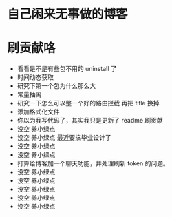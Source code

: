 # 自己闲来无事做的博客

# 刷贡献咯

- 看看是不是有些包不用的 uninstall 了
- 时间动态获取
- 研究下第一个包为什么那么大
- 常量抽离
- 研究一下怎么可以整一个好的路由拦截 再把 title 换掉
- 添加格式化文件
- 你以为我写代码了，其实我只是更新了 readme 刷贡献
- 没空 养小绿点
- 没空 养小绿点 最近要搞毕业设计了
- 没空 养小绿点
- 没空 养小绿点
- 打算给博客加一个聊天功能，并处理刷新 token 的问题。
- 没空 养小绿点
- 没空 养小绿点
- 没空 养小绿点
- 没空 养小绿点
- 没空 养小绿点
